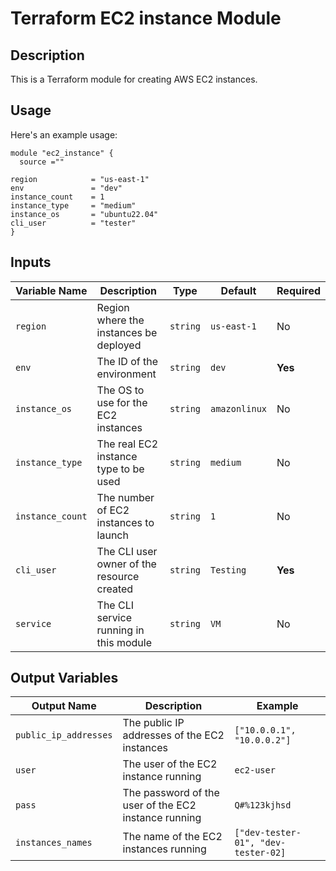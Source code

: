 # Terraform EC2 instance Module

## Description

This is a Terraform module for creating AWS EC2 instances.

## Usage

Here's an example usage:

```hcl
module "ec2_instance" {
  source =""
  
region            = "us-east-1"
env               = "dev"
instance_count    = 1
instance_type     = "medium"
instance_os       = "ubuntu22.04"
cli_user          = "tester"
}
```

## Inputs

| Variable Name | Description | Type | Default | Required |
| --- | --- | --- | --- | --- |
| <a name="region"></a> `region` | Region where the instances be deployed | `string` | `us-east-1` | No |
| <a name="env"></a> `env` | The ID of the environment | `string` | `dev` | **Yes** |
| <a name="instance_os"></a> `instance_os` | The OS to use for the EC2 instances | `string` | `amazonlinux` | No |
| <a name="instance_type"></a> `instance_type` | The real EC2 instance type to be used | `string` | `medium` | No |
| <a name="instance_count"></a> `instance_count` | The number of EC2 instances to launch | `string` | `1` | No |
| <a name="cli_user"></a> `cli_user` | The CLI user owner of the resource created | `string` | `Testing` | **Yes** |
| <a name="service"></a> `service` | The CLI service running in this module | `string` | `VM` | No |


## Output Variables

| Output Name | Description | Example |
| --- | --- | --- |
| `public_ip_addresses` | The public IP addresses of the EC2 instances | `["10.0.0.1", "10.0.0.2"]` |
| `user` | The user of the EC2 instance running | `ec2-user` |
| `pass` | The password of the user of the EC2 instance running | `Q#%123kjhsd` |
| `instances_names` | The name of the EC2 instances running  | `["dev-tester-01", "dev-tester-02]` |

